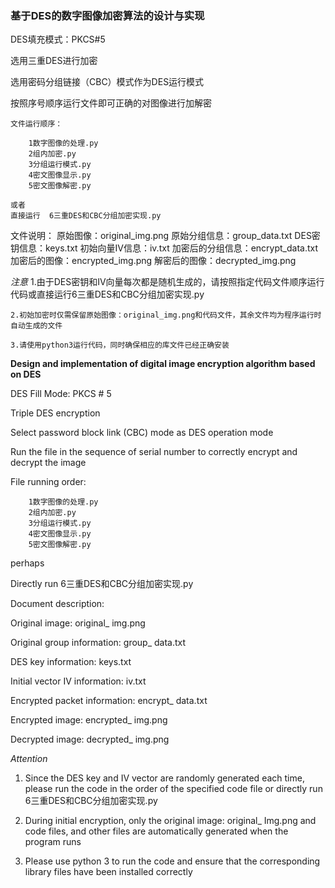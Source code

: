 ### **基于DES的数字图像加密算法的设计与实现**

DES填充模式：PKCS#5

选用三重DES进行加密	

选用密码分组链接（CBC）模式作为DES运行模式

按照序号顺序运行文件即可正确的对图像进行加解密

	文件运行顺序：
	
		1数字图像的处理.py
		2组内加密.py
		3分组运行模式.py
		4密文图像显示.py
		5密文图像解密.py
		
	或者
	直接运行  6三重DES和CBC分组加密实现.py
	
文件说明：
	原始图像：original_img.png
	原始分组信息：group_data.txt
	DES密钥信息：keys.txt
	初始向量IV信息：iv.txt
	加密后的分组信息：encrypt_data.txt
	加密后的图像：encrypted_img.png
	解密后的图像：decrypted_img.png
	
*注意*
	1.由于DES密钥和IV向量每次都是随机生成的，请按照指定代码文件顺序运行代码或直接运行6三重DES和CBC分组加密实现.py
	
	2.初始加密时仅需保留原始图像：original_img.png和代码文件，其余文件均为程序运行时自动生成的文件
	
	3.请使用python3运行代码，同时确保相应的库文件已经正确安装
	



**Design and implementation of digital image encryption algorithm based on DES**

DES Fill Mode: PKCS # 5

Triple DES encryption

Select password block link (CBC) mode as DES operation mode

Run the file in the sequence of serial number to correctly encrypt and decrypt the image

File running order:

		1数字图像的处理.py
		2组内加密.py
		3分组运行模式.py
		4密文图像显示.py
		5密文图像解密.py
perhaps

Directly run 6三重DES和CBC分组加密实现.py

Document description:

Original image: original_ img.png

Original group information: group_ data.txt

DES key information: keys.txt

Initial vector IV information: iv.txt

Encrypted packet information: encrypt_ data.txt

Encrypted image: encrypted_ img.png

Decrypted image: decrypted_ img.png

*Attention*

1. Since the DES key and IV vector are randomly generated each time, please run the code in the order of the specified code file or directly run 6三重DES和CBC分组加密实现.py

2. During initial encryption, only the original image: original_ Img.png and code files, and other files are automatically generated when the program runs

3. Please use python 3 to run the code and ensure that the corresponding library files have been installed correctly

